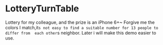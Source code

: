 # LotteryTurnTable
Lottery for my colleague, and the prize is an iPhone 6+~
Forgive me the colors I match,it`s not easy to find a suitable number for 13 people to differ from  each other`s neighbor.
Later i will make this demo easier to use.
